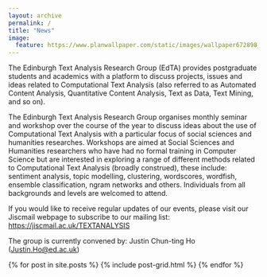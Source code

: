 ```yaml
---
layout: archive
permalink: /
title: "News"
image:
  feature: https://www.planwallpaper.com/static/images/wallpaper672898_phFezZz.jpeg
---
```


The Edinburgh Text Analysis Research Group (EdTA) provides postgraduate students and academics with a platform to discuss projects, issues and ideas related to Computational Text Analysis (also referred to as Automated Content Analysis, Quantitative Content Analysis, Text as Data, Text Mining, and so on).

The Edinburgh Text Analysis Research Group organises monthly seminar and workshop over the course of the year to discuss ideas about the use of Computational Text Analysis with a particular focus of social sciences and humanities researches. Workshops are aimed at Social Sciences and Humanities researchers who have had no formal training in Computer Science but are interested in exploring a range of different methods related to Computational Text Analysis (broadly construed), these include: sentiment analysis, topic modelling, clustering, wordscores, wordfish, ensemble classification, ngram networks and others. Individuals from all backgrounds and levels are welcomed to attend.

If you would like to receive regular updates of our events, please visit our Jiscmail webpage to subscribe to our mailing list: https://jiscmail.ac.uk/TEXTANALYSIS

The group is currently convened by:
Justin Chun-ting Ho (Justin.Ho@ed.ac.uk)


<div class="tiles">
{% for post in site.posts %}
	{% include post-grid.html %}
{% endfor %}
</div><!-- /.tiles -->
